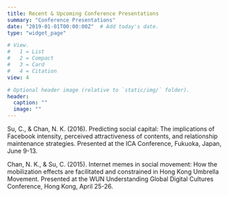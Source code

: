 ```yaml
---
title: Recent & Upcoming Conference Presentations
summary: "Conference Presentations"
date: "2019-01-01T00:00:00Z"  # Add today's date.
type: "widget_page"

# View.
#   1 = List
#   2 = Compact
#   3 = Card
#   4 = Citation
view: 4

# Optional header image (relative to `static/img/` folder).
header:
  caption: ""
  image: ""
---
```


Su, C., & Chan, N. K. (2016). Predicting social capital: The implications of Facebook intensity, perceived attractiveness of contents, and relationship maintenance strategies. Presented at the ICA Conference, Fukuoka, Japan, June 9-13.

Chan, N. K., & Su, C. (2015). Internet memes in social movement: How the mobilization effects are facilitated and constrained in Hong Kong Umbrella Movement. Presented at the WUN Understanding Global Digital Cultures Conference, Hong Kong, April 25-26.
